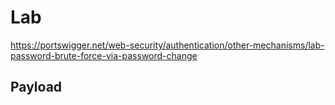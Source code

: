 # Lab

https://portswigger.net/web-security/authentication/other-mechanisms/lab-password-brute-force-via-password-change

## Payload
